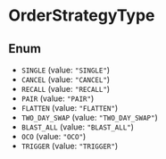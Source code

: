 # OrderStrategyType

## Enum

* `SINGLE` (value: `"SINGLE"`)
* `CANCEL` (value: `"CANCEL"`)
* `RECALL` (value: `"RECALL"`)
* `PAIR` (value: `"PAIR"`)
* `FLATTEN` (value: `"FLATTEN"`)
* `TWO_DAY_SWAP` (value: `"TWO_DAY_SWAP"`)
* `BLAST_ALL` (value: `"BLAST_ALL"`)
* `OCO` (value: `"OCO"`)
* `TRIGGER` (value: `"TRIGGER"`)
